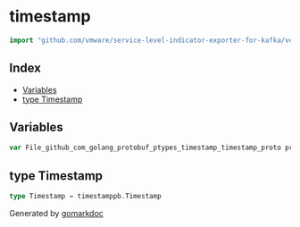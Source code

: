 <!-- Code generated by gomarkdoc. DO NOT EDIT -->

# timestamp

```go
import "github.com/vmware/service-level-indicator-exporter-for-kafka/vendor/github.com/golang/protobuf/ptypes/timestamp"
```

## Index

- [Variables](<#variables>)
- [type Timestamp](<#type-timestamp>)


## Variables

```go
var File_github_com_golang_protobuf_ptypes_timestamp_timestamp_proto protoreflect.FileDescriptor
```

## type Timestamp

```go
type Timestamp = timestamppb.Timestamp
```



Generated by [gomarkdoc](<https://github.com/princjef/gomarkdoc>)

